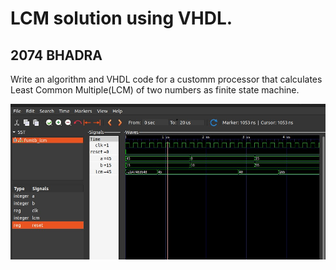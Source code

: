 <h1>LCM solution using VHDL.</h1>
<h2>2074 BHADRA</h2>
<p>Write an algorithm and VHDL code for a customm processor that calculates Least Common Multiple(LCM) of two numbers as finite state machine.</p>
<img src="./LCM.jpg" alt="LCM of two numbers." />
